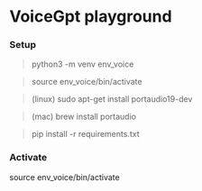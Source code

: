 # VoiceGpt playground
### Setup
> python3 -m venv env_voice

> source env_voice/bin/activate

> (linux) sudo apt-get install portaudio19-dev

> (mac) brew install portaudio

> pip install -r requirements.txt

### Activate
source env_voice/bin/activate
